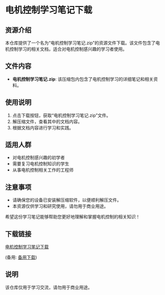 # 电机控制学习笔记下载

## 资源介绍

本仓库提供了一个名为“电机控制学习笔记.zip”的资源文件下载。该文件包含了电机控制学习的相关文档，适合对电机控制感兴趣的学习者使用。

## 文件内容

- **电机控制学习笔记.zip**: 该压缩包内包含了电机控制学习的详细笔记和相关资料。

## 使用说明

1. 点击下载按钮，获取“电机控制学习笔记.zip”文件。
2. 解压缩文件，查看其中的文档内容。
3. 根据文档内容进行学习和实践。

## 适用人群

- 对电机控制感兴趣的初学者
- 需要复习电机控制知识的学生
- 从事电机控制相关工作的工程师

## 注意事项

- 请确保您的设备已安装解压缩软件，以便顺利解压文件。
- 本资源仅供学习和研究使用，请勿用于商业用途。

希望这份学习笔记能够帮助您更好地理解和掌握电机控制的相关知识！

## 下载链接
[电机控制学习笔记下载](https://pan.quark.cn/s/89e983736463) 

(备用: [备用下载](https://pan.baidu.com/s/1OlnjzBI7o791ADaOrIi1fA?pwd=1234))

## 说明

该仓库仅用于学习交流，请勿用于商业用途。

